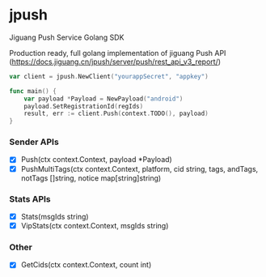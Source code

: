 # jpush
Jiguang Push Service Golang SDK

Production ready, full golang implementation of jiguang Push API (https://docs.jiguang.cn/jpush/server/push/rest_api_v3_report/)

```Go
var client = jpush.NewClient("yourappSecret", "appkey")

func main() {
    var payload *Payload = NewPayload("android")
    payload.SetRegistrationId(regIds)
    result, err := client.Push(context.TODO(), payload)
}

```

### Sender APIs

- [x] Push(ctx context.Context, payload *Payload)
- [x] PushMultiTags(ctx context.Context, platform, cid string, tags, andTags, notTags []string, notice map[string]string)

### Stats APIs

- [x] Stats(msgIds string)
- [x] VipStats(ctx context.Context, msgIds string)

### Other

- [x] GetCids(ctx context.Context, count int)